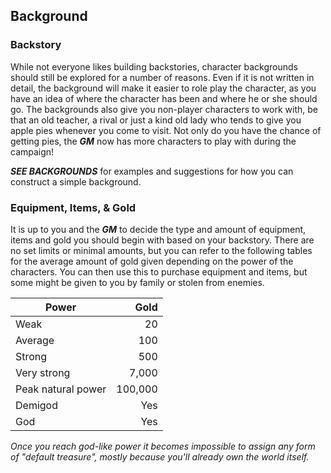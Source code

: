 ## Background

### Backstory
While not everyone likes building backstories, character backgrounds should still be explored for a number of reasons. Even if it is not written in detail, the background will make it easier to role play the character, as you have an idea of where the character has been and where he or she should go. The backgrounds also give you non-player characters to work with, be that an old teacher, a rival or just a kind old lady who tends to give you apple pies whenever you come to visit. Not only do you have the chance of getting pies, the ***GM*** now has more characters to play with during the campaign!

<TODO> ***SEE BACKGROUNDS*** for examples and suggestions for how you can construct a simple background.


### Equipment, Items, & Gold
It is up to you and the ***GM*** to decide the type and amount of equipment, items and gold you should begin with based on your backstory. There are no set limits or minimal amounts, but you can refer to the following tables for the average amount of gold given depending on the power of the characters. You can then use this to purchase equipment and items, but some might be given to you by family or stolen from enemies. 

Power              | Gold
 ---               | ---:
Weak               | 20
Average            | 100
Strong             | 500
Very strong        | 7,000
Peak natural power | 100,000
Demigod            | Yes
God                | Yes

*Once you reach god-like power it becomes impossible to assign any form of "default treasure", mostly because you'll already own the world itself.*
